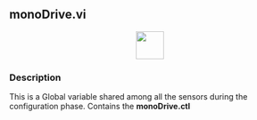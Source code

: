 ## monoDrive.vi
<p align="center">
<img src="https://github.com/monoDriveIO/documentation/blob/update-docs/WikiPhotos/LV_client/tools/monoDrivegblc.png" 
width="50"  />
</p>

### Description 
This is a Global variable shared among all the sensors during the configuration phase. Contains the **monoDrive.ctl**

